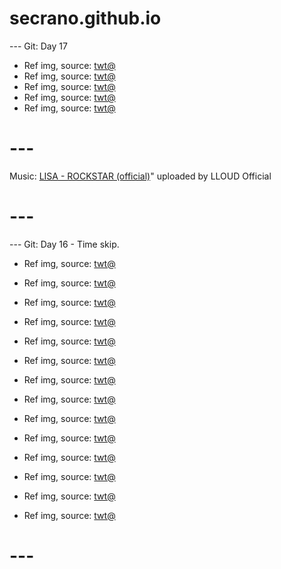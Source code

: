 # secrano.github.io

--- Git: Day 17 

- Ref img, source: [twt@](https://x.com/Matrey02/status/1806091083270496434)
- Ref img, source: [twt@](https://x.com/PopCulture2000s/status/1806479733909065902)
- Ref img, source: [twt@](https://x.com/retro_twt/status/1806402211758407751)
- Ref img, source: [twt@](https://x.com/BasedLIDA/status/1806548010265948478)
- Ref img, source: [twt@](https://x.com/ccreayus/status/1806307661769794036)

# ---
Music: [LISA - ROCKSTAR (official)](https://www.youtube.com/watch?v=hbcGx4MGUMg)" uploaded by LLOUD Official
# ---

--- Git: Day 16 - Time skip.

- Ref img, source: [twt@](https://x.com/historyinmemes/status/1806191347159671286)
- Ref img, source: [twt@](https://x.com/GuNeverever/status/1805975792553525684)
- Ref img, source: [twt@](https://x.com/kirawontmiss/status/1806361983744176262)
- Ref img, source: [twt@](https://x.com/keiuzuki/status/1806383970986394022)
- Ref img, source: [twt@](https://x.com/JJKcontents/status/1806208675549241619)
- Ref img, source: [twt@](https://x.com/Shadyind/status/1805677310332527015)

- Ref img, source: [twt@](https://x.com/historyinmemes/status/1806205877604503659)
- Ref img, source: [twt@](https://x.com/tokyotengu/status/1806021937946153167)
- Ref img, source: [twt@](https://x.com/WholesomeOrenji/status/1806400248031350812)
- Ref img, source: [twt@](https://x.com/PunchingCat/status/1806057700993990765)
- Ref img, source: [twt@](https://x.com/milkynoe/status/1806228847437730100)
- Ref img, source: [twt@](https://x.com/milkynoe/status/1806127965966569751)

- Ref img, source: [twt@](https://x.com/neorarty3/status/1806103785351029005)
- Ref img, source: [twt@](https://x.com/latikaish/status/1805869549360910447)

# ---
